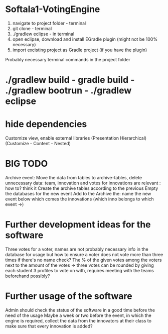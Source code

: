 # Softala1-VotingEngine

1. navigate to project folder - terminal
2. git clone <project> - terminal
3. ./gradlew eclipse - in terminal
4. open eclipse, download and install EGradle plugin (might not be 100% necessary)
4. import excisting project as Gradle project (if you have the plugin)

Probably necessary terminal commands in the project folder
# ./gradlew build - gradle build - ./gradlew bootrun - ./gradlew eclipse

# hide dependencies
Customize view, enable external libraries
(Presentation Hierarchical)
(Customize - Content - Nested)

# BIG TODO
Archive event:
Move the data from tables to archive-tables, delete unnecessary data:
team, innovation and votes for innovations are relevant : how to? think it
Create the archive tables according to the previous
Empty the databases for the new event
Add to the Archive the: name the new event below which comes the innovations 
(which inno belongs to which event ->)

# Further development ideas for the software
Three votes for a voter, names are not probably necessary info in the database for usage
but how to ensure a voter does not vote more than three times if there's no name check?
The % of the given votes among the voters next to the amount of the votes
-> three votes can be rounded by giving each student 3 profiles to vote on with, requires meeting with the teams beforehand possibly?

# Further usage of the software
Admin should check the status of the software in a good time before the need of the usage
Maybe a week or two before the event, in which the engine is required, collect the data from
the innovators at their class to make sure that every innovation is added?